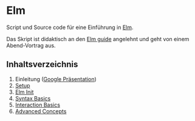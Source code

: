 # Elm
Script und Source code für eine Einführung in [Elm](https://elm-lang.org/).

Das Skript ist didaktisch an den [Elm guide](https://guide.elm-lang.org/) angelehnt und geht von einem Abend-Vortrag aus.

## Inhaltsverzeichnis
1. Einleitung ([Google Präsentation](https://docs.google.com/presentation/d/1-i_Kg0cPwDnegzcbflgZFi3qdyqcwecec4YO-GljLwA/edit?usp=sharing))
2. [Setup](00-setup/README.md)
3. [Elm Init](01-elm-init/README.md)
4. [Syntax Basics](02-syntax-basics/README.md)
5. [Interaction Basics](03-interaction-basics/README.md)
6. [Advanced Concepts](04-advanced-concepts/README.md)